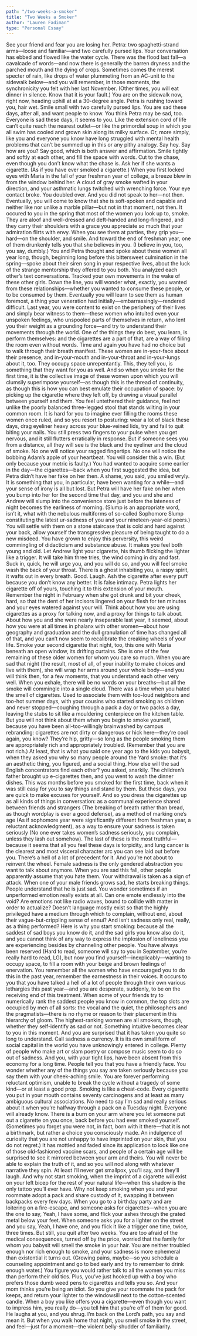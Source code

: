 ```yaml
---
path: "/two-weeks-a-smoker"
title: "Two Weeks a Smoker"
author: "Lauren Fadiman"
type: "Personal Essay"
---
```


See your friend and fear you are losing her. Petra: two spaghetti-strand arms—loose and familiar—and two carefully pursed lips. Your conversation has ebbed and flowed like the water cycle. There was the flood last fall—a cavalcade of words—and now there is generally the barren dryness and the parched mouth and the dying of crops. Sometimes comes the merest specter of rain, like drops of water plummeting from an AC-unit to the sidewalk below—and you will remember, in those moments, the synchronicity you felt with her last November. (Other times, you will eat dinner in silence. Know that it is your fault.) 
You are on the sidewalk now, right now, heading uphill at at a 30-degree angle. Petra is rushing toward you, hair wet. Smile small with two carefully pursed lips. You are sad these days, after all, and want people to know. You think Petra may be sad, too. Everyone is sad these days, it seems to you. Like the extension cord of life can’t quite reach the nearest outlet—or like the primordial soup in which you all swim has cooled and grown skin along its milky surface. Or, more simply, like you and everyone you know have long struggled with mental health problems that can’t be summed up in this or any pithy analogy.
Say hey. Say how are you? Say good, which is both answer and affirmation. Smile tightly and softly at each other, and fill the space with words. Cut to the chase, even though you don’t know what the chase is. Ask her if she wants a cigarette. (As if you have ever smoked a cigarette.) When you first locked eyes with Maria in the fall of your freshman year of college, a breeze blew in from the window behind her. A cloud of gray smoke wafted in your direction, and your asthmatic lungs twitched with wrenching force. Your eye contact broke. You doubled over. And you did not speak to her—not then. Eventually, you will come to know that she is soft-spoken and capable and neither like nor unlike a marble pillar—but not in that moment, not then.
It occured to you in the spring that most of the women you look up to, smoke. They are aloof and well-dressed and deft-handed and long-fingered, and they carry their shoulders with a grace you appreciate so much that your admiration flirts with envy. When you see them at parties, they grip you—hard—on the shoulder, and smile. And toward the end of freshman year, one of them drunkenly tells you that she believes in you. (I believe in you, too, you say, dumbly.) You and Petra thought and spoke about these women all year long, though, beginning long before this bittersweet culmination in the spring—spoke about their siren song in your respective lives, about the luck of the strange mentorship they offered to you both. You analyzed each other’s text conversations. Tracked your own movements in the wake of these other girls. Down the line, you will wonder what, exactly, you wanted from these relationships—whether you wanted to consume these people, or to be consumed by them.
Eventually you will learn to see them as human foremost, a thing your veneration had initially—embarrassingly—rendered difficult. Last year, you were content to exist on the periphery of their lives and simply bear witness to them—these women who intuited even your unspoken feelings, who unspooled parts of themselves in return, who lent you their weight as a grounding force—and try to understand their movements through the world. One of the things they do best, you learn, is perform themselves: and the cigarettes are a part of that, are a way of filling the room even without words. Time and again you have had no choice but to walk through their breath manifest. These women are in-your-face about their presence, and in-your-mouth and in-your-throat and in-your-lungs about it, too. They occupy space unrepentantly. This, they tell you, is something that they want for you as well.
And so when you smoke for the first time, it is the collective image of these women upon which you will clumsily superimpose yourself—as though this is the thread of continuity, as though this is how you can best emulate their occupation of space: by picking up the cigarette where they left off, by drawing a visual parallel between yourself and them. You feel untethered their guidance, feel not unlike the poorly balanced three-legged stool that stands wilting in your common room. It is hard for you to imagine ever filling the rooms these women once ruled, and so you resort to posturing: wear a lot of black these days, drag eyeliner heavy across your blue-veined lids, try and fail to quit biting your nails. You still press two fingers to your pulse when you get nervous, and it still flutters erratically in response.
But if someone sees you from a distance, all they will see is the black and the eyeliner and the cloud of smoke. No one will notice your ragged fingertips. No one will notice the bobbing Adam’s apple of your heartbeat. You will consider this a win. (But only because your metric is faulty.)
You had wanted to acquire some earlier in the day—the cigarettes—back when you first suggested the idea, but Petra didn’t have her fake on her then. A shame, you said, you smiled wryly. It is something that you, in particular, have been wanting for a while—and your sense of irony is all but lost.
But Petra will have her fake on her when you bump into her for the second time that day, and you and she and Andrew will slump into the convenience store just before the lateness of night becomes the earliness of morning. (Slump is an appropriate word, isn’t it, what with the nebulous multiforms of so-called Sophomore Slump constituting the latest ur-sadness of you and your nineteen-year-old peers.) You will settle with them on a stone staircase that is cold and hard against your back, allow yourself the transgressive pleasure of being taught to do a new misdeed. You have grown to enjoy this perversity, this weird commingling of didacticism and substance abuse. It makes you feel both young and old. Let Andrew light your cigarette, his thumb flicking the lighter like a trigger. It will take him three tries, the wind coming in dry and fast. Suck in, quick, he will urge you, and you will do so, and you will feel smoke wash the back of your throat. There is a ghost inhabiting you, a raspy spirit, it wafts out in every breath. Good. Laugh. Ash the cigarette after every puff because you don’t know any better.
It is false intimacy. Petra lights her cigarette off of yours, touching it to this extension of your mouth. Remember the night in February when she got drunk and bit your cheek, hard, so that the dent of her incisors lingered on your flesh for ten minutes and your eyes watered against your will. Think about how you are using cigarettes as a proxy for talking now, and a proxy for things to talk about. About how you and she were nearly inseparable last year, it seemed, about how you were at all times in phalanx with other women—about how geography and graduation and the dull granulation of time has changed all of that, and you can’t now seem to recalibrate the creaking wheels of your life.
Smoke your second cigarette that night, too, this one with Maria beneath an open window, its drifting curtains. She is one of the few remaining of these older women for whom you care so much. When you are sad that night (the result, most of all, of your inability to make choices and live with them), she will wrap her arms around your whole body—and you will think then, for a few moments, that you understand each other very well. When you exhale, there will be no words on your breaths—but all the smoke will commingle into a single cloud.
There was a time when you hated the smell of cigarettes. Used to associate them with too-loud neighbors and too-hot summer days, with your cousins who started smoking as children and never stopped—coughing through a pack a day or two packs a day, leaving the stubs to sit like a mouldering centerpiece on the kitchen table. But you will not think about them when you begin to smoke yourself, because you have been all-too-willingly brainwashed by campus rebranding: cigarettes are not dirty or dangerous or hick here—they’re cool again, you know? They’re hip, gritty—so long as the people smoking them are appropriately rich and appropriately troubled. (Remember that you are not rich.)
At least, that is what you said one year ago to the kids you babysit, when they asked you why so many people around the Yard smoke: that it’s an aesthetic thing, you figured, and a social thing. How else will the sad English concentrators find each other? you asked, snarkily. The children’s father brought up e-cigarettes then, and you went to wash the dinner dishes. This was months before you smoked for the first time, back when it was still easy for you to say things and stand by them.
But these days, you are quick to make excuses for yourself. And so you dress the cigarettes up as all kinds of things in conversation: as a communal experience shared between friends and strangers (The breaking of breath rather than bread, as though wordplay is ever a good defense), as a method of marking one’s age (As if sophomore year were significantly different from freshman year, a reluctant acknowledgment), as a way to ensure your sadness is taken seriously (No one ever takes women’s sadness seriously, you complain, unless they lash out somehow). The last of these is the most truthful—because it seems that all you feel these days is torpidity, and lung cancer is the clearest and most visceral character arc you can see laid out before you. There’s a hell of a lot of precedent for it. And you’re not about to reinvent the wheel.
Female sadness is the only gendered abstraction you want to talk about anymore. When you are sad this fall, other people apparently assume that you hate them. Your withdrawal is taken as a sign of attack. When one of your male friends grows sad, he starts breaking things. People understand that he is just sad.
You wonder sometimes if an unperformed emotion really exists at all. Can one emote endlessly into the void? Are emotions not like radio waves, bound to collide with matter in order to actualize? Doesn’t language mostly exist so that the highly privileged have a medium through which to complain, without end, about their vague-but-crippling sense of ennui? And isn’t sadness only real, really, as a thing performed?
Here is why you start smoking: because all the saddest of sad boys you know do it, and the sad girls you know also do it, and you cannot think of any way to express the implosion of loneliness you are experiencing besides by channeling other people. You have always been reserved (Hard to read, someone will say to you in September, you’re really hard to read, LG), but now you find yourself—inexplicably—wanting to occupy space, to fill a room with your beige and brown feelings of enervation. You remember all the women who have encouraged you to do this in the past year, remember the earnestness in their voices. It occurs to you that you have talked a hell of a lot of people through their own various lethargies this past year—and you are desperate, suddenly, to be on the receiving end of this treatment.
When some of your friends try to numerically rank the saddest people you know in common, the top slots are occupied by men of all sorts: the vocal and the quiet, the philosophers and the pragmatists—there is no rhyme or reason to their placement in this hierarchy of gloom. The highest-ranking women are all smokers, though, whether they self-identify as sad or not. Something intuitive becomes clear to you in this moment. And you are surprised that it has taken you quite so long to understand.
Call sadness a currency. It is its own small form of social capital in the world you have unknowingly entered in college. Plenty of people who make art or slam poetry or compose music seem to do so out of sadness. And you, with your tight lips, have been absent from this economy for a long time. People tell you that you have a friendly face. You wonder whether any of the things you say are taken seriously because you say them with your cheek-aching smile. You are forever performing reluctant optimism, unable to break the cycle without a tragedy of some kind—or at least a good prop.
Smoking is like a cheat-code. Every cigarette you put in your mouth contains seventy carcinogens and at least as many ambiguous cultural associations. No need to say I’m sad and really serious about it when you’re halfway through a pack on a Tuesday night. Everyone will already know.
There is a burn on your arm where you let someone put out a cigarette on you once, back before you had ever smoked yourself. (Sometimes you forget you were not, in fact, born with it there—that it is not a birthmark, but rather a choice you consciously made. An indulgence of curiosity that you are not unhappy to have imprinted on your skin, that you do not regret.) It has mottled and faded since its application to look like one of those old-fashioned vaccine scars, and people of a certain age will be surprised to see it mirrored between your arm and theirs. You will never be able to explain the truth of it, and so you will nod along with whatever narrative they spin. At least I’ll never get smallpox, you’ll say, and they’ll laugh.
And why not start smoking, when the imprint of a cigarette will exist on your left bicep for the rest of your natural life—when this shadow is the only tattoo you’ll ever have. Why not keep smoking when you and your roommate adopt a pack and share custody of it, swapping it between backpacks every few days. When you go to a birthday party and are loitering on a fire-escape, and someone asks for cigarettes—when you are the one to say, Yeah, I have some, and flick your ashes through the grated metal below your feet. When someone asks you for a lighter on the street and you say, Yeah, I have one, and you flick it like a trigger one time, twice, three times.
But still, you quit after two weeks. You are too afraid of the medical consequences, turned off by the price, worried that the family for whom you babysit will smell the smoke in your hair. You are neither troubled enough nor rich enough to smoke, and your sadness is more ephemeral than existential it turns out. (Growing pains, maybe—so you schedule a counseling appointment and go to bed early and try to remember to drink enough water.) You figure you would rather talk to all the women you miss than perform their old tics. Plus, you’ve just hooked up with a boy who prefers those dumb weed pens to cigarettes and tells you so. And your mom thinks you’re being an idiot.
So you give your roommate the pack for keeps, and return your lighter to the windowsill next to the cotton-scented candle. When a boy you like offers you a cigarette—even though you want to impress him, you really do—you tell him that you’re off of them for good. He laughs at you, and you shrug. I’m back on the Lord’s path, you say and mean it. But when you walk home that night, you smell smoke in the street, and feel—just for a moment—the violent belly-shudder of familiarity.

